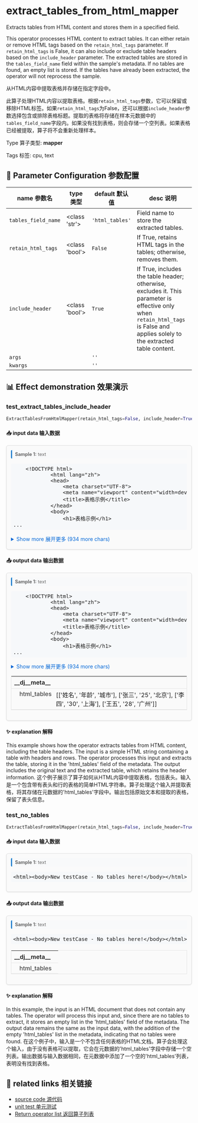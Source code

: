 # extract_tables_from_html_mapper

Extracts tables from HTML content and stores them in a specified field.

This operator processes HTML content to extract tables. It can either retain or remove HTML tags based on the `retain_html_tags` parameter. If `retain_html_tags` is False, it can also include or exclude table headers based on the `include_header` parameter. The extracted tables are stored in the `tables_field_name` field within the sample's metadata. If no tables are found, an empty list is stored. If the tables have already been extracted, the operator will not reprocess the sample.

从HTML内容中提取表格并存储在指定字段中。

此算子处理HTML内容以提取表格。根据`retain_html_tags`参数，它可以保留或移除HTML标签。如果`retain_html_tags`为False，还可以根据`include_header`参数选择包含或排除表格标题。提取的表格将存储在样本元数据中的`tables_field_name`字段内。如果没有找到表格，则会存储一个空列表。如果表格已经被提取，算子将不会重新处理样本。

Type 算子类型: **mapper**

Tags 标签: cpu, text

## 🔧 Parameter Configuration 参数配置
| name 参数名 | type 类型 | default 默认值 | desc 说明 |
|--------|------|--------|------|
| `tables_field_name` | <class 'str'> | `'html_tables'` | Field name to store the extracted tables. |
| `retain_html_tags` | <class 'bool'> | `False` | If True, retains HTML tags in the tables; otherwise, removes them. |
| `include_header` | <class 'bool'> | `True` | If True, includes the table header; otherwise, excludes it. This parameter is effective             only when `retain_html_tags` is False and applies solely to the extracted table content. |
| `args` |  | `''` |  |
| `kwargs` |  | `''` |  |

## 📊 Effect demonstration 效果演示
### test_extract_tables_include_header
```python
ExtractTablesFromHtmlMapper(retain_html_tags=False, include_header=True)
```

#### 📥 input data 输入数据
<div class="sample-card" style="border:1px solid #ddd; padding:12px; margin:8px 0; border-radius:6px; background:#fafafa; box-shadow:0 1px 3px rgba(0,0,0,0.1);"><div class="sample-header" style="background:#f8f9fa; padding:4px 8px; margin-bottom:6px; border-radius:3px; font-size:0.9em; color:#666; border-left:3px solid #007acc;"><strong>Sample 1:</strong> text</div><pre style="padding:6px; background:#f6f8fa; border-radius:4px; overflow-x:auto; white-space:pre; word-wrap:normal;">
    &lt;!DOCTYPE html&gt;
            &lt;html lang=&quot;zh&quot;&gt;
            &lt;head&gt;
                &lt;meta charset=&quot;UTF-8&quot;&gt;
                &lt;meta name=&quot;viewport&quot; content=&quot;width=device-width, initial-scale=1.0&quot;&gt;
                &lt;title&gt;表格示例&lt;/title&gt;
            &lt;/head&gt;
            &lt;body&gt;
                &lt;h1&gt;表格示例&lt;/h1&gt;
...</pre><details style='margin:6px 0;'><summary style='cursor:pointer; color:#0366d6;'>Show more 展开更多 (934 more chars)</summary><pre style="padding:6px; background:#f6f8fa; border-radius:4px; overflow-x:auto; white-space:pre; word-wrap:normal;">
    &lt;!DOCTYPE html&gt;
            &lt;html lang=&quot;zh&quot;&gt;
            &lt;head&gt;
                &lt;meta charset=&quot;UTF-8&quot;&gt;
                &lt;meta name=&quot;viewport&quot; content=&quot;width=device-width, initial-scale=1.0&quot;&gt;
                &lt;title&gt;表格示例&lt;/title&gt;
            &lt;/head&gt;
            &lt;body&gt;
                &lt;h1&gt;表格示例&lt;/h1&gt;
                &lt;table border=&quot;1&quot;&gt;
                    &lt;thead&gt;
                        &lt;tr&gt;
                            &lt;th&gt;姓名&lt;/th&gt;
                            &lt;th&gt;年龄&lt;/th&gt;
                            &lt;th&gt;城市&lt;/th&gt;
                        &lt;/tr&gt;
                    &lt;/thead&gt;
                    &lt;tbody&gt;
                        &lt;tr&gt;
                            &lt;td&gt;张三&lt;/td&gt;
                            &lt;td&gt;25&lt;/td&gt;
                            &lt;td&gt;北京&lt;/td&gt;
                        &lt;/tr&gt;
                        &lt;tr&gt;
                            &lt;td&gt;李四&lt;/td&gt;
                            &lt;td&gt;30&lt;/td&gt;
                            &lt;td&gt;上海&lt;/td&gt;
                        &lt;/tr&gt;
                        &lt;tr&gt;
                            &lt;td&gt;王五&lt;/td&gt;
                            &lt;td&gt;28&lt;/td&gt;
                            &lt;td&gt;广州&lt;/td&gt;
                        &lt;/tr&gt;
                    &lt;/tbody&gt;
                &lt;/table&gt;
            &lt;/body&gt;
            &lt;/html&gt;
    </pre></details></div>

#### 📤 output data 输出数据
<div class="sample-card" style="border:1px solid #ddd; padding:12px; margin:8px 0; border-radius:6px; background:#fafafa; box-shadow:0 1px 3px rgba(0,0,0,0.1);"><div class="sample-header" style="background:#f8f9fa; padding:4px 8px; margin-bottom:6px; border-radius:3px; font-size:0.9em; color:#666; border-left:3px solid #007acc;"><strong>Sample 1:</strong> text</div><pre style="padding:6px; background:#f6f8fa; border-radius:4px; overflow-x:auto; white-space:pre; word-wrap:normal;">
    &lt;!DOCTYPE html&gt;
            &lt;html lang=&quot;zh&quot;&gt;
            &lt;head&gt;
                &lt;meta charset=&quot;UTF-8&quot;&gt;
                &lt;meta name=&quot;viewport&quot; content=&quot;width=device-width, initial-scale=1.0&quot;&gt;
                &lt;title&gt;表格示例&lt;/title&gt;
            &lt;/head&gt;
            &lt;body&gt;
                &lt;h1&gt;表格示例&lt;/h1&gt;
...</pre><details style='margin:6px 0;'><summary style='cursor:pointer; color:#0366d6;'>Show more 展开更多 (934 more chars)</summary><pre style="padding:6px; background:#f6f8fa; border-radius:4px; overflow-x:auto; white-space:pre; word-wrap:normal;">
    &lt;!DOCTYPE html&gt;
            &lt;html lang=&quot;zh&quot;&gt;
            &lt;head&gt;
                &lt;meta charset=&quot;UTF-8&quot;&gt;
                &lt;meta name=&quot;viewport&quot; content=&quot;width=device-width, initial-scale=1.0&quot;&gt;
                &lt;title&gt;表格示例&lt;/title&gt;
            &lt;/head&gt;
            &lt;body&gt;
                &lt;h1&gt;表格示例&lt;/h1&gt;
                &lt;table border=&quot;1&quot;&gt;
                    &lt;thead&gt;
                        &lt;tr&gt;
                            &lt;th&gt;姓名&lt;/th&gt;
                            &lt;th&gt;年龄&lt;/th&gt;
                            &lt;th&gt;城市&lt;/th&gt;
                        &lt;/tr&gt;
                    &lt;/thead&gt;
                    &lt;tbody&gt;
                        &lt;tr&gt;
                            &lt;td&gt;张三&lt;/td&gt;
                            &lt;td&gt;25&lt;/td&gt;
                            &lt;td&gt;北京&lt;/td&gt;
                        &lt;/tr&gt;
                        &lt;tr&gt;
                            &lt;td&gt;李四&lt;/td&gt;
                            &lt;td&gt;30&lt;/td&gt;
                            &lt;td&gt;上海&lt;/td&gt;
                        &lt;/tr&gt;
                        &lt;tr&gt;
                            &lt;td&gt;王五&lt;/td&gt;
                            &lt;td&gt;28&lt;/td&gt;
                            &lt;td&gt;广州&lt;/td&gt;
                        &lt;/tr&gt;
                    &lt;/tbody&gt;
                &lt;/table&gt;
            &lt;/body&gt;
            &lt;/html&gt;
    </pre></details><div class='meta' style='margin:6px 0;'><table class='meta-table' style='border-collapse:collapse; width:100%; border:1px solid #e3e3e3;'><tr><th colspan='2' style='text-align:left; vertical-align:top; padding:6px 8px; font-weight:600; border-bottom:1px solid #e3e3e3;'>__dj__meta__</th></tr><tr><td style='text-align:left; vertical-align:top; padding:4px 8px; padding-left:22px; font-weight:500; color:#444; border-bottom:1px solid #e3e3e3; white-space:nowrap;'>html_tables</td><td style='text-align:left; vertical-align:top; padding:4px 6px; padding-left:4px; border-bottom:1px solid #e3e3e3;'>[[&#x27;姓名&#x27;, &#x27;年龄&#x27;, &#x27;城市&#x27;], [&#x27;张三&#x27;, &#x27;25&#x27;, &#x27;北京&#x27;], [&#x27;李四&#x27;, &#x27;30&#x27;, &#x27;上海&#x27;], [&#x27;王五&#x27;, &#x27;28&#x27;, &#x27;广州&#x27;]]</td></tr></table></div></div>

#### ✨ explanation 解释
This example shows how the operator extracts tables from HTML content, including the table headers. The input is a simple HTML string containing a table with headers and rows. The operator processes this input and extracts the table, storing it in the 'html_tables' field of the metadata. The output includes the original text and the extracted table, which retains the header information.
这个例子展示了算子如何从HTML内容中提取表格，包括表头。输入是一个包含带有表头和行的表格的简单HTML字符串。算子处理这个输入并提取表格，将其存储在元数据的'html_tables'字段中。输出包括原始文本和提取的表格，保留了表头信息。

### test_no_tables
```python
ExtractTablesFromHtmlMapper(retain_html_tags=False, include_header=True)
```

#### 📥 input data 输入数据
<div class="sample-card" style="border:1px solid #ddd; padding:12px; margin:8px 0; border-radius:6px; background:#fafafa; box-shadow:0 1px 3px rgba(0,0,0,0.1);"><div class="sample-header" style="background:#f8f9fa; padding:4px 8px; margin-bottom:6px; border-radius:3px; font-size:0.9em; color:#666; border-left:3px solid #007acc;"><strong>Sample 1:</strong> text</div><pre style="padding:6px; background:#f6f8fa; border-radius:4px; overflow-x:auto; white-space:pre; word-wrap:normal;">&lt;html&gt;&lt;body&gt;New testCase - No tables here!&lt;/body&gt;&lt;/html&gt;</pre></div>

#### 📤 output data 输出数据
<div class="sample-card" style="border:1px solid #ddd; padding:12px; margin:8px 0; border-radius:6px; background:#fafafa; box-shadow:0 1px 3px rgba(0,0,0,0.1);"><div class="sample-header" style="background:#f8f9fa; padding:4px 8px; margin-bottom:6px; border-radius:3px; font-size:0.9em; color:#666; border-left:3px solid #007acc;"><strong>Sample 1:</strong> text</div><pre style="padding:6px; background:#f6f8fa; border-radius:4px; overflow-x:auto; white-space:pre; word-wrap:normal;">&lt;html&gt;&lt;body&gt;New testCase - No tables here!&lt;/body&gt;&lt;/html&gt;</pre><div class='meta' style='margin:6px 0;'><table class='meta-table' style='border-collapse:collapse; width:100%; border:1px solid #e3e3e3;'><tr><th colspan='2' style='text-align:left; vertical-align:top; padding:6px 8px; font-weight:600; border-bottom:1px solid #e3e3e3;'>__dj__meta__</th></tr><tr><td style='text-align:left; vertical-align:top; padding:4px 8px; padding-left:22px; font-weight:500; color:#444; border-bottom:1px solid #e3e3e3; white-space:nowrap;'>html_tables</td><td style='text-align:left; vertical-align:top; padding:4px 6px; padding-left:4px; border-bottom:1px solid #e3e3e3;'></td></tr></table></div></div>

#### ✨ explanation 解释
In this example, the input is an HTML document that does not contain any tables. The operator will process this input and, since there are no tables to extract, it stores an empty list in the 'html_tables' field of the metadata. The output data remains the same as the input data, with the addition of the empty 'html_tables' list in the metadata, indicating that no tables were found.
在这个例子中，输入是一个不包含任何表格的HTML文档。算子会处理这个输入，由于没有表格可以提取，它会在元数据的'html_tables'字段中存储一个空列表。输出数据与输入数据相同，在元数据中添加了一个空的'html_tables'列表，表明没有找到表格。


## 🔗 related links 相关链接
- [source code 源代码](../../../data_juicer/ops/mapper/extract_tables_from_html_mapper.py)
- [unit test 单元测试](../../../tests/ops/mapper/test_extract_tables_from_html_mapper.py)
- [Return operator list 返回算子列表](../../Operators.md)